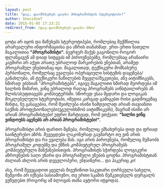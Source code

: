 ```yaml
---
layout: post
title: "დაე, დაიმსხვრეს ყალბი პროგრამისტის სტერეოტიპი!"
author: ShavidzeT
date: 2015-01-05 17:23:21
redirect_from: /დაე-დაიმსხვრეს-ყალბი-პრო/
---
```

ცოტა არ იყოს და მაწუხებს სტერეოტიპები, რომლებიც შექმნილია არარეალური ინფორმაციისა და აზრის თანახმად. ერთ-ერთი ნათელი მაგალითია **"პროგრამისტი".** ბევრჯერ მაქვს გაგონილი როგორ ფლანგავენ ამ დიად სიტყვას იმ პიროვნებებზე, რომლებსაც არანაირი კავშირი არ აქვთ არათუ უბრალოდ მარკირების ენებთან, არამედ პროგრამულ ენებთანაც იცი. მაგალითად, ტექნიკური მომსახურე პერსონალი, რომელსაც ევალება ოპერაციული სისტემის დაყენება/განახლება, ან ტექნიკური ნაწილების შეცვლა/შეკეთება, ანუ აიტიშნიკებს, ხშირად ეძახიან "პროგრამისტებს", იგივე მაგალითი ხშირად მეორდება იმ ხალხის მიმართ, ვინც უბრალოდ რაღაც პროგრამებს აინსტაილირებს ან შლის/ასუფთავებს კომპიუტერსში. სწორედ ესაა მცდარი და ლოგიკას მოკლებულული სტერეოტიპი, იმედია კარგად გამიგებთ რისი გადმოცემაც მინდა, ნუ გასაგებია, რომ შეიძლება ისინი ნამდვილად არიან თავიანთი საქმის პროფესიონალები(ვგულისხმობ აიტიშნიკებს), მაგრამ ისინი არ არიან პროგრამისტები!
უფრო მარტივად, რომ ვთქვათ: **"ხალხი ვინც ვინდოუსს აყენებს არ არიან პროგრამისტები!".**

პროგრამისტი არის ფართო მცნება, რომელიც ემსახურება დიდ და ფრიად საინტერესო აზრს. შევეცდები ლაკონურად გავმარტო თუ ვინ არის პროგრამისტი და რა ევალება მას. იგი არის პიროვნება, რომელიც მუშაობს პროგრამულ კოდებზე და ქმნის კომპიუტერულ პროგრამებს კომპიუტერული მანქანებისთვის. პროგრამისტს სჭირდება ლოგიკური აზროვნების საღი უნარი და პროგრამული ენების ცოდნა. პროგრამისტთან ძალიან ახლოს არის დეველოპერი, ენჯაინერი... და ჰაკერიც კი!

ასე, რომ შევეცადოთ ყველას მივუჩინოთ საკუთარი ღირსეული სახელი, მემგონი არ იქნება სასიამოვნო, თუ ერთი სკამის შემკეთებელს დურგალს ვუწუდებთ (როგორც ამ ბლოგის თანა ავტორი იტყოდა).
